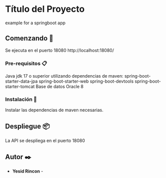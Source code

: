 # Título del Proyecto

example for a springboot app

## Comenzando 🚀
Se ejecuta en el puerto 18080
http://localhost:18080/

### Pre-requisitos 📋

Java jdk 17 o superior
utilizando dependencias de maven:
spring-boot-starter-data-jpa
spring-boot-starter-web
spring-boot-devtools
spring-boot-starter-tomcat
Base de datos Oracle 8

### Instalación 🔧
Instalar las dependencias de maven necesarias.

## Despliegue 📦
La API se despliega en el puerto 18080
## Autor ✒️

* **Yesid Rincon** -  
